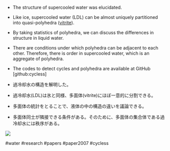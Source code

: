 * The structure of supercooled water was elucidated.
* Like ice, supercooled water (LDL) can be almost uniquely partitioned into quasi-polyhedra ([vitrite](/vitrite)).
* By taking statistics of polyhedra, we can discuss the differences in structure in liquid water.
* There are conditions under which polyhedra can be adjacent to each other. Therefore, there is order in supercooled water, which is an aggregate of polyhedra.
* The codes to detect cycles and polyhedra are available at GitHub [github:cycless]

* 過冷却水の構造を解明した。
* 過冷却水(LDL)は氷と同様、多面体(vitrite)にほぼ一意的に分割できる。
* 多面体の統計をとることで、液体の中の構造の違いを議論できる。
* 多面体同士が隣接できる条件がある。そのために、多面体の集合体である過冷却水には秩序がある。

![](https://i.gyazo.com/daf81b815e71d2ba4cfc0554624963f7.png)



#water #research #papers #paper2007 #cycless



